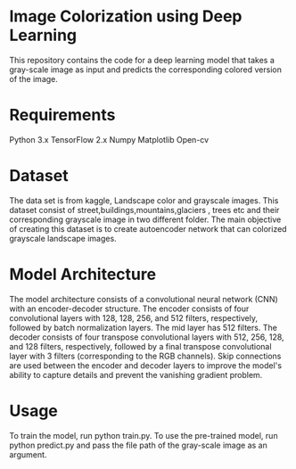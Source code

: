 # Image Colorization using Deep Learning
This repository contains the code for a deep learning model that takes a gray-scale image as input and predicts the corresponding colored version of the image.

# Requirements
Python 3.x
TensorFlow 2.x
Numpy
Matplotlib
Open-cv

# Dataset
The data set is from kaggle, Landscape color and grayscale images. This dataset consist of street,buildings,mountains,glaciers , trees etc and their corresponding grayscale image in two different folder. The main objective of creating this dataset is to create autoencoder network that can colorized grayscale landscape images.

# Model Architecture
The model architecture consists of a convolutional neural network (CNN) with an encoder-decoder structure. The encoder consists of four convolutional layers with 128, 128, 256, and 512 filters, respectively, followed by batch normalization layers. The mid layer has 512 filters. The decoder consists of four transpose convolutional layers with 512, 256, 128, and 128 filters, respectively, followed by a final transpose convolutional layer with 3 filters (corresponding to the RGB channels). Skip connections are used between the encoder and decoder layers to improve the model's ability to capture details and prevent the vanishing gradient problem.

# Usage
To train the model, run python train.py. To use the pre-trained model, run python predict.py and pass the file path of the gray-scale image as an argument.
